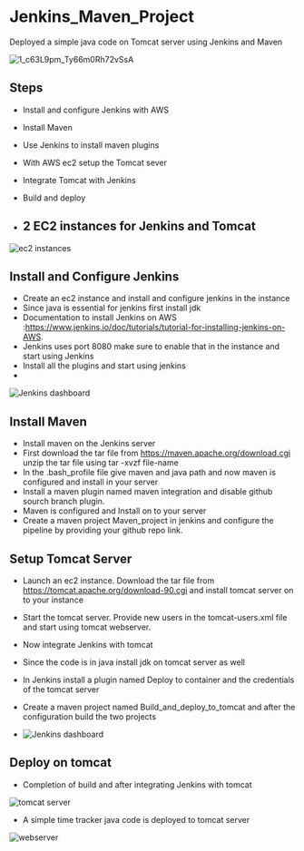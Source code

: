 # Jenkins_Maven_Project
Deployed a simple java code on Tomcat server using Jenkins and Maven

 ![1_c63L9pm_Ty66m0Rh72vSsA](https://github.com/Faizan64/Jenkins_Maven_Project/assets/91891601/ffecc85a-6efc-4abf-9774-f285737e8936)


## Steps
- Install and configure Jenkins with AWS
- Install Maven
- Use Jenkins to install maven plugins
- With AWS ec2 setup the Tomcat sever
- Integrate Tomcat with Jenkins
- Build and deploy

- ## 2 EC2 instances for Jenkins and Tomcat 

![ec2 instances](https://github.com/Faizan64/Jenkins_Maven_Project/assets/91891601/86c62ace-9505-42d1-b035-5ce88555d427)

## Install and Configure Jenkins
- Create an ec2 instance and install and configure jenkins in the instance
- Since java is essential for jenkins first install jdk
- Documentation to install Jenkins on AWS :https://www.jenkins.io/doc/tutorials/tutorial-for-installing-jenkins-on-AWS.
- Jenkins uses port 8080 make sure to enable that in the instance and start using Jenkins
- Install all the plugins and start using jenkins
- 

![Jenkins dashboard](https://github.com/Faizan64/Jenkins_Maven_Project/assets/91891601/f9f8ec69-d66e-4a8d-aa75-093382c71992)

## Install Maven 
- Install maven on the Jenkins server
- First download the tar file from https://maven.apache.org/download.cgi unzip the tar file using tar -xvzf file-name
- In the .bash_profile file give maven and java path and now maven is configured and install in your server
- Install a maven plugin named maven integration and disable github sourch branch plugin.
- Maven is configured and Install on to your server
- Create a maven project Maven_project in jenkins and configure the pipeline by providing your github repo link.

## Setup Tomcat Server
- Launch an ec2 instance. Download the tar file from https://tomcat.apache.org/download-90.cgi and install tomcat server on to your instance
- Start the tomcat server. Provide new users in the tomcat-users.xml file and start using tomcat webserver.
- Now integrate Jenkins with tomcat
- Since the code is in java install jdk on tomcat server as well
- In Jenkins install a plugin named Deploy to container and the credentials of the tomcat server
- Create a maven project named Build_and_deploy_to_tomcat and after the configuration build the two projects

- ![Jenkins dashboard](https://github.com/Faizan64/Jenkins_Maven_Project/assets/91891601/f9f8ec69-d66e-4a8d-aa75-093382c71992)

## Deploy on tomcat 
- Completion of build and after integrating Jenkins with tomcat

 ![tomcat server](https://github.com/Faizan64/Jenkins_Maven_Project/assets/91891601/768d1a05-3a84-4df6-be8b-64ecd86cd814)

- A simple time tracker java code is deployed to tomcat server

![webserver](https://github.com/Faizan64/Jenkins_Maven_Project/assets/91891601/dfbdb531-2cfc-44f7-8c57-e841d51049b9)
